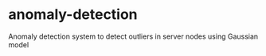 # anomaly-detection
Anomaly detection system to detect outliers in server nodes using Gaussian model
